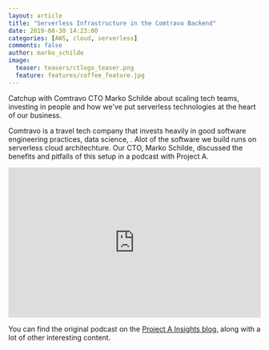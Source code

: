 ```yaml
---
layout: article
title: "Serverless Infrastructure in the Comtravo Backend"
date: 2019-08-30 14:23:00
categories: [AWS, cloud, serverless]
comments: false
author: marko_schilde
image:
  teaser: teasers/ctlogo_teaser.png
  feature: features/coffee_feature.jpg
---
```



Catchup with Comtravo CTO Marko Schilde about scaling tech teams, investing in people and how we've put serverless technologies at the heart of our business.


Comtravo is a travel tech company that invests heavily in good software engineering practices, data science, . Alot of the software we build runs on serverless cloud architechture. Our CTO, Marko Schilde, discussed the benefits and pitfalls of this setup in a podcast with Project A.


<iframe width="100%" height="300" scrolling="no" frameborder="no" allow="autoplay" src="https://w.soundcloud.com/player/?url=https%3A//api.soundcloud.com/tracks/673159619&color=%23ff5500&auto_play=false&hide_related=false&show_comments=true&show_user=true&show_reposts=false&show_teaser=true&visual=true"></iframe>


You can find the original podcast on the [Project A Insights blog](https://www.project-a.com/en/media/podcast/pap-066), along with a lot of other interesting content.

